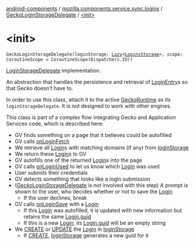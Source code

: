 [android-components](../../index.md) / [mozilla.components.service.sync.logins](../index.md) / [GeckoLoginStorageDelegate](index.md) / [&lt;init&gt;](./-init-.md)

# &lt;init&gt;

`GeckoLoginStorageDelegate(loginStorage: `[`Lazy`](https://kotlinlang.org/api/latest/jvm/stdlib/kotlin/-lazy/index.html)`<`[`LoginsStorage`](../../mozilla.components.concept.storage/-logins-storage/index.md)`>, scope: CoroutineScope = CoroutineScope(Dispatchers.IO))`

[LoginStorageDelegate](../../mozilla.components.concept.storage/-login-storage-delegate/index.md) implementation.

An abstraction that handles the persistence and retrieval of [LoginEntry](#)s so that Gecko doesn't
have to.

In order to use this class, attach it to the active [GeckoRuntime](#) as its `loginStorageDelegate`.
It is not designed to work with other engines.

This class is part of a complex flow integrating Gecko and Application Services code, which is
described here:

* GV finds something on a page that it believes could be autofilled
* GV calls [onLoginFetch](on-login-fetch.md)
* We retrieve all [Login](../../mozilla.components.concept.storage/-login/index.md)s with matching domains (if any) from [loginStorage](#)
* We return these [Login](../../mozilla.components.concept.storage/-login/index.md)s to GV
* GV autofills one of the returned [Login](../../mozilla.components.concept.storage/-login/index.md)s into the page
* GV calls [onLoginUsed](on-login-used.md) to let us know which [Login](../../mozilla.components.concept.storage/-login/index.md) was used
* User submits their credentials
* GV detects something that looks like a login submission
* ([GeckoLoginStorageDelegate](index.md) is not involved with this step) A prompt is shown to the user,
who decides whether or not to save the [Login](../../mozilla.components.concept.storage/-login/index.md)
  * If the user declines, break
* GV calls [onLoginSave](on-login-save.md) with a [Login](../../mozilla.components.concept.storage/-login/index.md)
  * If this [Login](../../mozilla.components.concept.storage/-login/index.md) was autofilled, it is updated with new information but retains the same
    [Login.guid](../../mozilla.components.concept.storage/-login/guid.md)
  * If this is a new [Login](../../mozilla.components.concept.storage/-login/index.md), its [Login.guid](../../mozilla.components.concept.storage/-login/guid.md) will be an empty string
* We [CREATE](#) or [UPDATE](#) the [Login](../../mozilla.components.concept.storage/-login/index.md) in [loginStorage](#)
  * If [CREATE](#), [loginStorage](#) generates a new guid for it
